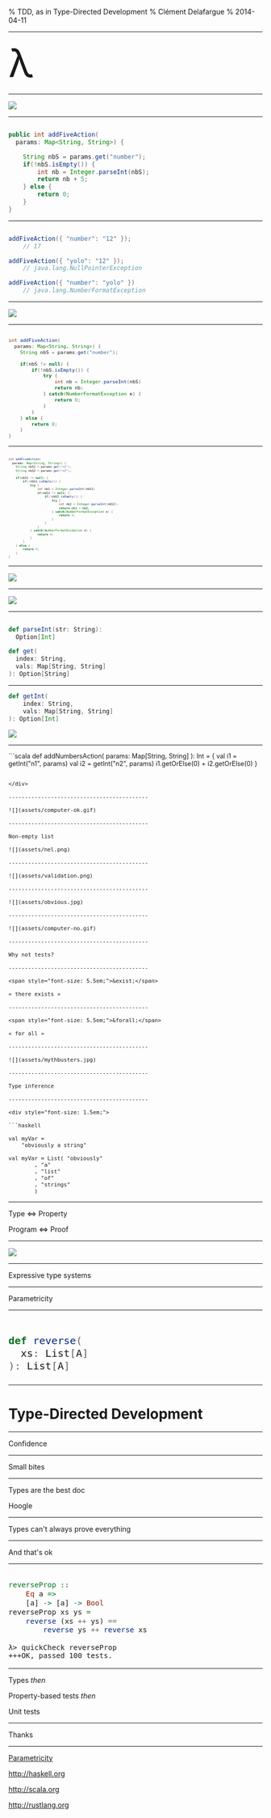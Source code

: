 % TDD, as in Type-Directed Development
% Clément Delafargue
% 2014-04-11

-------------------------------------------

<span style="font-size: 5.5em;">&lambda;</span>

-------------------------------------------

![](assets/forrest.jpg)

-------------------------------------------

```java

public int addFiveAction(
  params: Map<String, String>) {

    String nbS = params.get("number");
    if(!nbS.isEmpty()) {
        int nb = Integer.parseInt(nbS);
        return nb + 5;
    } else {
        return 0;
    }
}

```

-------------------------------------------

```java

addFiveAction({ "number": "12" });
    // 17

addFiveAction({ "yolo": "12" });
    // java.lang.NullPointerException

addFiveAction({ "number": "yolo" })
    // java.lang.NumberFormatException

```

-------------------------------------------

![](assets/cat-clothes.gif)

-------------------------------------------

<div style="font-size: 0.8em;">

```java

int addFiveAction(
  params: Map<String, String>) {
    String nbS = params.get("number");

    if(nbS != null) {
        if(!nbS.isEmpty()) {
            try {
                int nb = Integer.parseInt(nbS)
                return nb;
            } catch(NumberFormatException e) {
                return 0;
            }
        }
    } else {
        return 0;
    }
}

```
</div>

-------------------------------------------

<div style="font-size: 0.5em;">

```java

int addFiveAction(
  params: Map<String, String>) {
    String nbS1 = params.get("n1");
    String nbS2 = params.get("n2");

    if(nbS1 != null) {
        if(!nbS1.isEmpty()) {
            try {
                int nb1 = Integer.parseInt(nbS1)
                if(nbS2 != null) {
                    if(!nbS2.isEmpty()) {
                        try {
                            int nb2 = Integer.parseInt(nbS2);
                            return nb1 + nb2;
                        } catch(NumberFormatException e) {
                            return 0;
                        }
                    }
                }
            } catch(NumberFormatException e) {
                return 0;
            }
        }
    } else {
        return 0;
    }
}

```
</div>

-------------------------------------------

![](assets/carrie.jpg)


-------------------------------------------

![](assets/option.png)

-------------------------------------------


```scala

def parseInt(str: String):
  Option[Int]

def get(
  index: String,
  vals: Map[String, String]
): Option[String]
```

-------------------------------------------

```scala
def getInt(
    index: String,
    vals: Map[String, String]
): Option[Int]
```

![](assets/flatmap.png)

-------------------------------------------

<div style="font-size: 0.9em;">
```scala
def addNumbersAction(
  params: Map[String, String]
): Int = {
    val i1 = getInt("n1", params)
    val i2 = getInt("n2", params)
    i1.getOrElse(0) + i2.getOrElse(0)
}

```

</div>

-------------------------------------------

![](assets/computer-ok.gif)

-------------------------------------------

Non-empty list

![](assets/nel.png)

-------------------------------------------

![](assets/validation.png)

-------------------------------------------

![](assets/obvious.jpg)

-------------------------------------------

![](assets/computer-no.gif)

-------------------------------------------

Why not tests?

-------------------------------------------

<span style="font-size: 5.5em;">&exist;</span>

« there exists »

-------------------------------------------

<span style="font-size: 5.5em;">&forall;</span>

« for all »

-------------------------------------------

![](assets/mythbusters.jpg)

-------------------------------------------

Type inference

-------------------------------------------

<div style="font-size: 1.5em;">

```haskell

val myVar =
    "obviously a string"

val myVar = List( "obviously"
        , "a"
        , "list"
        , "of"
        , "strings"
        )

```
</div>

-------------------------------------------

Type &hArr; Property

Program &hArr; Proof

-------------------------------------------

![](assets/tardis.jpg)

-------------------------------------------

Expressive type systems

-------------------------------------------

Parametricity

-------------------------------------------

<div style="font-size: 1.7em;">

```scala

def reverse(
  xs: List[A]
): List[A]

```
</div>

-------------------------------------------

# Type-Directed Development

-------------------------------------------

Confidence

-------------------------------------------

Small bites

-------------------------------------------

Types are the best doc

Hoogle

-------------------------------------------

Types can't always prove everything

-------------------------------------------

And that's ok

-------------------------------------------

<div style="font-size: 1.2em;">

```haskell

reverseProp ::
    Eq a =>
    [a] -> [a] -> Bool
reverseProp xs ys =
    reverse (xs ++ ys) ==
        reverse ys ++ reverse xs
```

    λ> quickCheck reverseProp
    +++OK, passed 100 tests.

</div>

-------------------------------------------

Types *then*

Property-based tests *then*

Unit tests

-------------------------------------------

Thanks

-------------------------------------------

[Parametricity](http://dl.dropboxusercontent.com/u/7810909/media/doc/parametricity.pdf)

<http://haskell.org>

<http://scala.org>

<http://rustlang.org>

